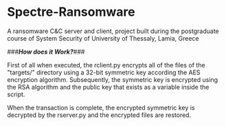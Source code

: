 # Spectre-Ransomware
A ransomware C&amp;C server and client, project built during the postgraduate course of System Security of University of Thessaly, Lamia, Greece

###***How does it Work?***###

First of all when executed, the rclient.py encrypts all of the files of the "targets/" directory using a 32-bit symmetric key according the AES encryption algorithm. Subsequently, the symmetric key is encrypted using the RSA algorithm and the public key that exists as a variable inside the script.

When the transaction is complete, the encrypted symmetric key is decrypted by the rserver.py and the encrypted files are restored.
